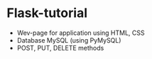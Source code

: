 # Flask-tutorial
* Wev-page for application using HTML, CSS
* Database MySQL (using PyMySQL)
* POST, PUT, DELETE methods